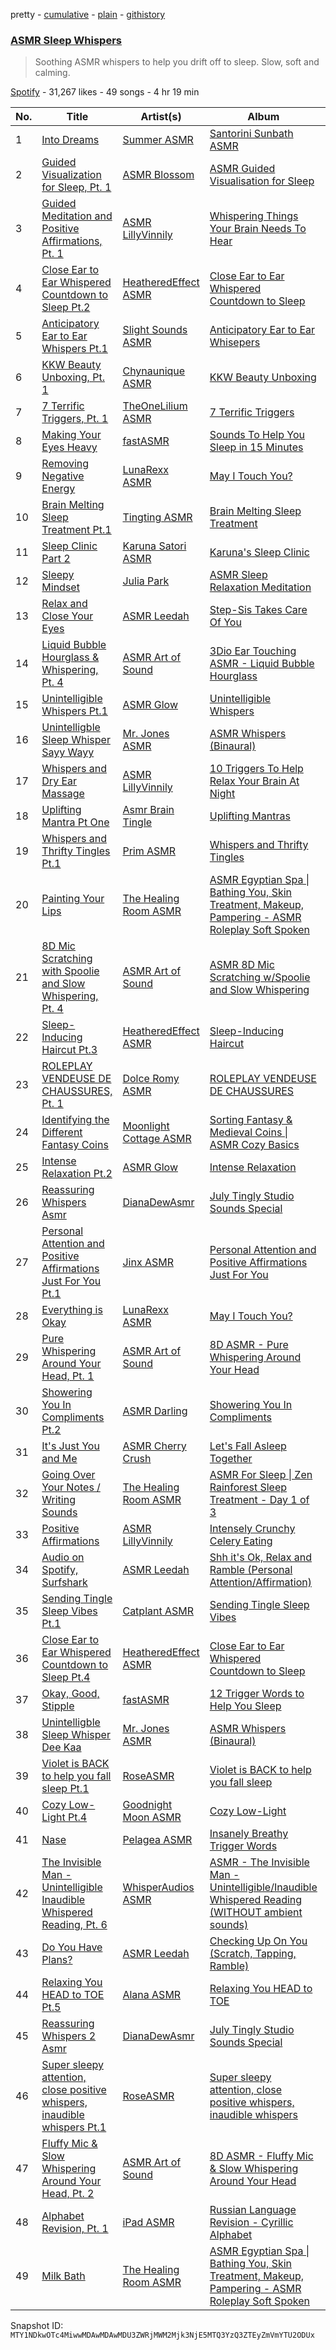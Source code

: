 pretty - [cumulative](/playlists/cumulative/37i9dQZF1DXbZmKskFbVct.md) - [plain](/playlists/plain/37i9dQZF1DXbZmKskFbVct) - [githistory](https://github.githistory.xyz/mackorone/spotify-playlist-archive/blob/main/playlists/plain/37i9dQZF1DXbZmKskFbVct)

### [ASMR Sleep Whispers](https://open.spotify.com/playlist/37i9dQZF1DXbZmKskFbVct)

> Soothing ASMR whispers to help you drift off to sleep\. Slow, soft and calming.

[Spotify](https://open.spotify.com/user/spotify) - 31,267 likes - 49 songs - 4 hr 19 min

| No. | Title | Artist(s) | Album | Length |
|---|---|---|---|---|
| 1 | [Into Dreams](https://open.spotify.com/track/5x4vUEtSMG1DT6QEMT1ZQn) | [Summer ASMR](https://open.spotify.com/artist/7nx34jOyWK0LZcfCetEeG6) | [Santorini Sunbath ASMR](https://open.spotify.com/album/6Gso3Ic4TjOzdeQwjNrAMt) | 5:04 |
| 2 | [Guided Visualization for Sleep, Pt\. 1](https://open.spotify.com/track/2iGO8SBiky4hRHVVGB270f) | [ASMR Blossom](https://open.spotify.com/artist/6HpWebq041QRizskcykHPH) | [ASMR Guided Visualisation for Sleep](https://open.spotify.com/album/5J0uoLda9QaqqEnUBX6vBK) | 2:15 |
| 3 | [Guided Meditation and Positive Affirmations, Pt\. 1](https://open.spotify.com/track/6V2NV9XXpdZ6tAaWi36psL) | [ASMR LillyVinnily](https://open.spotify.com/artist/2SOg0KlxmlG4REkUHl2pvJ) | [Whispering Things Your Brain Needs To Hear](https://open.spotify.com/album/0oGtMqyTvJLwazCg5eR1di) | 15:09 |
| 4 | [Close Ear to Ear Whispered Countdown to Sleep Pt.2](https://open.spotify.com/track/1volF5Eo78NkxftiB0pg75) | [HeatheredEffect ASMR](https://open.spotify.com/artist/11uBB2l2Ne1rZCyS1xnv1L) | [Close Ear to Ear Whispered Countdown to Sleep](https://open.spotify.com/album/4PsZcKftdyDZcTGFhU9OLk) | 4:56 |
| 5 | [Anticipatory Ear to Ear Whispers Pt.1](https://open.spotify.com/track/1WKMPkedR3z44hL8QifjOT) | [Slight Sounds ASMR](https://open.spotify.com/artist/3T3Ygd1CAqQdgzphPcs6ts) | [Anticipatory Ear to Ear Whisepers](https://open.spotify.com/album/5lqSEu356oV96g0VZXYFTL) | 5:22 |
| 6 | [KKW Beauty Unboxing, Pt\. 1](https://open.spotify.com/track/69m3nD9Ju1Vo4rXxjfZrfr) | [Chynaunique ASMR](https://open.spotify.com/artist/6Z9u1ESUuHk9m66KVYFZa6) | [KKW Beauty Unboxing](https://open.spotify.com/album/1FwLj8SygHzhFh660eZBn7) | 1:54 |
| 7 | [7 Terrific Triggers, Pt\. 1](https://open.spotify.com/track/4W30PQEyGVnNaqZEGWwUyK) | [TheOneLilium ASMR](https://open.spotify.com/artist/7qOvhKuza5UPfivHA3yyQa) | [7 Terrific Triggers](https://open.spotify.com/album/26e7G71fAzD7hywVvHW0Z3) | 3:36 |
| 8 | [Making Your Eyes Heavy](https://open.spotify.com/track/01Zuq3xB12zBwqfbPT55r8) | [fastASMR](https://open.spotify.com/artist/56Il8oV0mbdnHbOimlgy6v) | [Sounds To Help You Sleep in 15 Minutes](https://open.spotify.com/album/7FBQgbJXAqYIQGvrHWsF3j) | 5:02 |
| 9 | [Removing Negative Energy](https://open.spotify.com/track/24NTw0iCE8kjgY5BGKIqmh) | [LunaRexx ASMR](https://open.spotify.com/artist/1gN9pIv8jnrIYJV3S88I6D) | [May I Touch You?](https://open.spotify.com/album/3bnzZw0jzoa7AYlZDYTxPw) | 4:54 |
| 10 | [Brain Melting Sleep Treatment Pt.1](https://open.spotify.com/track/0EqQ9Z5oY0kP2Di8lqzOKa) | [Tingting ASMR](https://open.spotify.com/artist/3v11hexW8sJ3Jfs9ft4xWw) | [Brain Melting Sleep Treatment](https://open.spotify.com/album/6bSao7wQTkf1e3lENdSo7w) | 6:29 |
| 11 | [Sleep Clinic Part 2](https://open.spotify.com/track/7fa12AeziG3ON4z80k5eFo) | [Karuna Satori ASMR](https://open.spotify.com/artist/3gK713oCPxcYsIsfAXSpl5) | [Karuna's Sleep Clinic](https://open.spotify.com/album/1FOLplr5wVJ6FBnFfdTM2W) | 3:52 |
| 12 | [Sleepy Mindset](https://open.spotify.com/track/04Q2sQ3OlvwjdAkEdjjO0w) | [Julia Park](https://open.spotify.com/artist/6txFTb7tigP6uQV2VDuPDS) | [ASMR Sleep Relaxation Meditation](https://open.spotify.com/album/2umeKrYETsK1lJA7YBRYLL) | 3:49 |
| 13 | [Relax and Close Your Eyes](https://open.spotify.com/track/3ejyzJpCraPR613IbUrnaL) | [ASMR Leedah](https://open.spotify.com/artist/0XQbeslDTzykLqIp5PzQiS) | [Step\-Sis Takes Care Of You](https://open.spotify.com/album/0Bfxpvxe19ojYWQ8ZgCF8A) | 7:00 |
| 14 | [Liquid Bubble Hourglass & Whispering, Pt\. 4](https://open.spotify.com/track/4MoJG4kECK0KoPMPNbnLmL) | [ASMR Art of Sound](https://open.spotify.com/artist/0M5HJZlCxSmeQUESaJ7up3) | [3Dio Ear Touching ASMR \- Liquid Bubble Hourglass](https://open.spotify.com/album/7npzqkuDloJNEyEgxcy6yj) | 4:22 |
| 15 | [Unintelligible Whispers Pt.1](https://open.spotify.com/track/7d4fH9j6urESBf2WsbkmKt) | [ASMR Glow](https://open.spotify.com/artist/3pIhTb0jnfckdPD74sAppI) | [Unintelligible Whispers](https://open.spotify.com/album/4yPrMv0lwW7Yl6XfExu0pz) | 2:35 |
| 16 | [Unintelligble Sleep Whisper Sayy Wayy](https://open.spotify.com/track/6chyCwZ2KhBUqjTUfw0ZHS) | [Mr\. Jones ASMR](https://open.spotify.com/artist/6SZTvX4HLAuDywehkdtmrb) | [ASMR Whispers \(Binaural\)](https://open.spotify.com/album/7CG9mOaqHldDcfdZak3Od6) | 2:56 |
| 17 | [Whispers and Dry Ear Massage](https://open.spotify.com/track/2ElSMaqppBJZrM5wxRaJ0T) | [ASMR LillyVinnily](https://open.spotify.com/artist/2SOg0KlxmlG4REkUHl2pvJ) | [10 Triggers To Help Relax Your Brain At Night](https://open.spotify.com/album/4Y2f2gw5ICKXpnCni6JMnb) | 9:44 |
| 18 | [Uplifting Mantra Pt One](https://open.spotify.com/track/7KyX01fc7U3dFZhOj9pe3l) | [Asmr Brain Tingle](https://open.spotify.com/artist/4CpBOpDeQHIX60fHEx483m) | [Uplifting Mantras](https://open.spotify.com/album/0HsXJ5W6Aw8VHKD9PdsU1g) | 4:53 |
| 19 | [Whispers and Thrifty Tingles Pt.1](https://open.spotify.com/track/3Wbm2ioAtPkjMj3N46M5ez) | [Prim ASMR](https://open.spotify.com/artist/6OhEbrAJdkKbJ8cjfNCi1X) | [Whispers and Thrifty Tingles](https://open.spotify.com/album/0We5bmEJsOLZoj4UGVUTcd) | 4:11 |
| 20 | [Painting Your Lips](https://open.spotify.com/track/7JncmWmBHWrLXWtMkLWqCx) | [The Healing Room ASMR](https://open.spotify.com/artist/74gNzgz0jO2Ch2D6QqA0cs) | [ASMR Egyptian Spa \| Bathing You, Skin Treatment, Makeup, Pampering \- ASMR Roleplay Soft Spoken](https://open.spotify.com/album/7cueYYiDNozCHhIc36e7Ip) | 1:14 |
| 21 | [8D Mic Scratching with Spoolie and Slow Whispering, Pt\. 4](https://open.spotify.com/track/2WOAXC3ITSWMdQPcw28cHb) | [ASMR Art of Sound](https://open.spotify.com/artist/0M5HJZlCxSmeQUESaJ7up3) | [ASMR 8D Mic Scratching w/Spoolie and Slow Whispering](https://open.spotify.com/album/2wODYftW2n2Z4agWpBNsRc) | 3:26 |
| 22 | [Sleep\-Inducing Haircut Pt.3](https://open.spotify.com/track/3QcQqTLBYUp0ZjZatm3FUk) | [HeatheredEffect ASMR](https://open.spotify.com/artist/11uBB2l2Ne1rZCyS1xnv1L) | [Sleep\-Inducing Haircut](https://open.spotify.com/album/1kM0ELi6Vgv4OiXAtnRIXO) | 4:13 |
| 23 | [ROLEPLAY VENDEUSE DE CHAUSSURES, Pt\. 1](https://open.spotify.com/track/5UGrS4xhF1lJR05FnFwINd) | [Dolce Romy ASMR](https://open.spotify.com/artist/1WxQmUfrLM4AkdBPGjg12n) | [ROLEPLAY VENDEUSE DE CHAUSSURES](https://open.spotify.com/album/3Ur9ZcrfbUP9eBXfNvXkVm) | 5:02 |
| 24 | [Identifying the Different Fantasy Coins](https://open.spotify.com/track/6Y53WoHgjy7RwHh7AXiROE) | [Moonlight Cottage ASMR](https://open.spotify.com/artist/7HTOAi6IQXsE54wqgwYdFn) | [Sorting Fantasy & Medieval Coins \| ASMR Cozy Basics](https://open.spotify.com/album/53mRZ0RNRh0pMAkFMrhLV8) | 5:03 |
| 25 | [Intense Relaxation Pt.2](https://open.spotify.com/track/68NEZB7mPPWZtNhXoGtZ40) | [ASMR Glow](https://open.spotify.com/artist/3pIhTb0jnfckdPD74sAppI) | [Intense Relaxation](https://open.spotify.com/album/5d4TEWC6eJagsEFcOxLaa8) | 7:27 |
| 26 | [Reassuring Whispers Asmr](https://open.spotify.com/track/48yZMCOxznAnwEuqyiX1Cg) | [DianaDewAsmr](https://open.spotify.com/artist/0pukN4AZfFrKqNDWwJ3oNu) | [July Tingly Studio Sounds Special](https://open.spotify.com/album/3jgCOz5dDHSVBCHRwwqizz) | 3:46 |
| 27 | [Personal Attention and Positive Affirmations Just For You Pt.1](https://open.spotify.com/track/1zQ7QdMU2RKHR3mAzPHtJm) | [Jinx ASMR](https://open.spotify.com/artist/0xl6qcCkuTgiBrb4pGEOrx) | [Personal Attention and Positive Affirmations Just For You](https://open.spotify.com/album/6Kf13BVT0bA0m0GsgqX4Hn) | 5:06 |
| 28 | [Everything is Okay](https://open.spotify.com/track/0EuUoivsrB7lBHZDffnvxc) | [LunaRexx ASMR](https://open.spotify.com/artist/1gN9pIv8jnrIYJV3S88I6D) | [May I Touch You?](https://open.spotify.com/album/3bnzZw0jzoa7AYlZDYTxPw) | 3:07 |
| 29 | [Pure Whispering Around Your Head, Pt\. 1](https://open.spotify.com/track/6b15JZOC30ALj39u8qyKE3) | [ASMR Art of Sound](https://open.spotify.com/artist/0M5HJZlCxSmeQUESaJ7up3) | [8D ASMR \- Pure Whispering Around Your Head](https://open.spotify.com/album/3vR69UwMbbMU06Q1S9A4Dd) | 6:26 |
| 30 | [Showering You In Compliments Pt.2](https://open.spotify.com/track/0kcQZkQc8JYh0Vcpke0dWL) | [ASMR Darling](https://open.spotify.com/artist/5Bu2D80nyECM0G6fFdsfK7) | [Showering You In Compliments](https://open.spotify.com/album/3JY9ZTIKDr9X71ENWcrwdh) | 3:31 |
| 31 | [It's Just You and Me](https://open.spotify.com/track/7AmkjYnKthAdWlsisckn75) | [ASMR Cherry Crush](https://open.spotify.com/artist/2uzryD0DeQtZbdGBdSiK8z) | [Let's Fall Asleep Together](https://open.spotify.com/album/5CRBoC6jLGPsxOpkcxKVRz) | 3:38 |
| 32 | [Going Over Your Notes / Writing Sounds](https://open.spotify.com/track/1oRrPXaq2PNiGYiUn6YV6a) | [The Healing Room ASMR](https://open.spotify.com/artist/74gNzgz0jO2Ch2D6QqA0cs) | [ASMR For Sleep \| Zen Rainforest Sleep Treatment \- Day 1 of 3](https://open.spotify.com/album/3PgSMImJNYOEUCTHudph0c) | 6:01 |
| 33 | [Positive Affirmations](https://open.spotify.com/track/4tO8q7KwM67C86FJHDAeoY) | [ASMR LillyVinnily](https://open.spotify.com/artist/2SOg0KlxmlG4REkUHl2pvJ) | [Intensely Crunchy Celery Eating](https://open.spotify.com/album/40JIcThcdSCG0hGyxKQDec) | 14:44 |
| 34 | [Audio on Spotify, Surfshark](https://open.spotify.com/track/0yxwH0oTxs7ClQvIwBTBni) | [ASMR Leedah](https://open.spotify.com/artist/0XQbeslDTzykLqIp5PzQiS) | [Shh it's Ok, Relax and Ramble \(Personal Attention/Affirmation\)](https://open.spotify.com/album/2jHbhWnHRu1jfYtEiBBMMX) | 10:42 |
| 35 | [Sending Tingle Sleep Vibes Pt.1](https://open.spotify.com/track/4gnmeGl4hzsjsMulvZto9O) | [Catplant ASMR](https://open.spotify.com/artist/5qw3MMovQQEq4URS46Ij5C) | [Sending Tingle Sleep Vibes](https://open.spotify.com/album/0hpRT3bt8D7RYRY3MUrBsw) | 6:03 |
| 36 | [Close Ear to Ear Whispered Countdown to Sleep Pt.4](https://open.spotify.com/track/4SizL2yMtF5wkXMuYh1edR) | [HeatheredEffect ASMR](https://open.spotify.com/artist/11uBB2l2Ne1rZCyS1xnv1L) | [Close Ear to Ear Whispered Countdown to Sleep](https://open.spotify.com/album/4PsZcKftdyDZcTGFhU9OLk) | 4:39 |
| 37 | [Okay, Good, Stipple](https://open.spotify.com/track/4yjGib7nCw7bbM6lXZCPMi) | [fastASMR](https://open.spotify.com/artist/56Il8oV0mbdnHbOimlgy6v) | [12 Trigger Words to Help You Sleep](https://open.spotify.com/album/1POequBnZcHlvAtAPQFjWj) | 8:27 |
| 38 | [Unintelligble Sleep Whisper Dee Kaa](https://open.spotify.com/track/7rAyhoQ18VOFt9DLgzM0n2) | [Mr\. Jones ASMR](https://open.spotify.com/artist/6SZTvX4HLAuDywehkdtmrb) | [ASMR Whispers \(Binaural\)](https://open.spotify.com/album/7CG9mOaqHldDcfdZak3Od6) | 3:02 |
| 39 | [Violet is BACK to help you fall sleep Pt.1](https://open.spotify.com/track/55jujsnFOGPWk80wicrHsg) | [RoseASMR](https://open.spotify.com/artist/3CAEqHMxqfTLF9azWWYzmS) | [Violet is BACK to help you fall sleep](https://open.spotify.com/album/4mR9iLu5mhOjz7o5diTXEw) | 4:37 |
| 40 | [Cozy Low\-Light Pt.4](https://open.spotify.com/track/16hoz3j0hMPDMJYv659kPq) | [Goodnight Moon ASMR](https://open.spotify.com/artist/2suw8cZRpUiapwhFP8tASj) | [Cozy Low\-Light](https://open.spotify.com/album/4ycfXJlHSIT4JeosgjGcMb) | 7:50 |
| 41 | [Nase](https://open.spotify.com/track/6kWaWKqVpNtvIdHTVY8vA0) | [Pelagea ASMR](https://open.spotify.com/artist/40f0MzS4yBApX9ljSWcZkR) | [Insanely Breathy Trigger Words](https://open.spotify.com/album/0vD19eMiArWFikdxQ6JDBa) | 2:01 |
| 42 | [The Invisible Man \- Unintelligible Inaudible Whispered Reading, Pt\. 6](https://open.spotify.com/track/3FNsE3UYSS8IApdW75p3rq) | [WhisperAudios ASMR](https://open.spotify.com/artist/7fGDcsgOFZ04EzVFGONS1G) | [ASMR \- The Invisible Man \- Unintelligible/Inaudible Whispered Reading \(WITHOUT ambient sounds\)](https://open.spotify.com/album/23ZSJ73eskvUgV5tqOlWIV) | 5:59 |
| 43 | [Do You Have Plans?](https://open.spotify.com/track/6AEOwjjFIvwtHy77gwiHiQ) | [ASMR Leedah](https://open.spotify.com/artist/0XQbeslDTzykLqIp5PzQiS) | [Checking Up On You \(Scratch, Tapping, Ramble\)](https://open.spotify.com/album/6jBVHUHGixqktpxgeX9YBy) | 5:21 |
| 44 | [Relaxing You HEAD to TOE Pt.5](https://open.spotify.com/track/6Ult8KyCkQMVqhGWqxjZBy) | [Alana ASMR](https://open.spotify.com/artist/48DAnk1KeJX11nFUNH8CyM) | [Relaxing You HEAD to TOE](https://open.spotify.com/album/7rR9BrOUJew20POht76Dzg) | 4:05 |
| 45 | [Reassuring Whispers 2 Asmr](https://open.spotify.com/track/3Cid1Ne9qWeFJiU2Z6bhIx) | [DianaDewAsmr](https://open.spotify.com/artist/0pukN4AZfFrKqNDWwJ3oNu) | [July Tingly Studio Sounds Special](https://open.spotify.com/album/3jgCOz5dDHSVBCHRwwqizz) | 5:07 |
| 46 | [Super sleepy attention, close positive whispers, inaudible whispers Pt.1](https://open.spotify.com/track/0fU7os8IzBtcblVO0YeIsR) | [RoseASMR](https://open.spotify.com/artist/3CAEqHMxqfTLF9azWWYzmS) | [Super sleepy attention, close positive whispers, inaudible whispers](https://open.spotify.com/album/4IwFZL7tcaocPJlicCyNIH) | 4:39 |
| 47 | [Fluffy Mic & Slow Whispering Around Your Head, Pt\. 2](https://open.spotify.com/track/2KUF4YBM0ekcDf6aTsEbq1) | [ASMR Art of Sound](https://open.spotify.com/artist/0M5HJZlCxSmeQUESaJ7up3) | [8D ASMR \- Fluffy Mic & Slow Whispering Around Your Head](https://open.spotify.com/album/0v8s8XlzfDFrRpBJGnAiIZ) | 5:16 |
| 48 | [Alphabet Revision, Pt\. 1](https://open.spotify.com/track/2MfNCtM55FPi6tYA9uaYfc) | [iPad ASMR](https://open.spotify.com/artist/3oZZNdRaWl8HYAnwcbPYbN) | [Russian Language Revision \- Cyrillic Alphabet](https://open.spotify.com/album/2pTKiaP8dOQ11Q8G88JMzh) | 3:29 |
| 49 | [Milk Bath](https://open.spotify.com/track/4Dph1YEGoMe8mw6Kze3c0u) | [The Healing Room ASMR](https://open.spotify.com/artist/74gNzgz0jO2Ch2D6QqA0cs) | [ASMR Egyptian Spa \| Bathing You, Skin Treatment, Makeup, Pampering \- ASMR Roleplay Soft Spoken](https://open.spotify.com/album/7cueYYiDNozCHhIc36e7Ip) | 6:44 |

Snapshot ID: `MTY1NDkwOTc4MiwwMDAwMDAwMDU3ZWRjMWM2Mjk3NjE5MTQ3YzQ3ZTEyZmVmYTU2ODUx`

